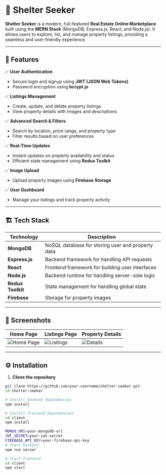 # 🏡 Shelter Seeker

**Shelter Seeker** is a modern, full-featured **Real Estate Online Marketplace** built using the **MERN Stack** (MongoDB, Express.js, React, and Node.js). It allows users to explore, list, and manage property listings, providing a seamless and user-friendly experience.

---

## 🚀 Features
✅ **User Authentication**  
- Secure login and signup using **JWT (JSON Web Tokens)**  
- Password encryption using **bcrypt.js**  

✅ **Listings Management**  
- Create, update, and delete property listings  
- View property details with images and descriptions  

✅ **Advanced Search & Filters**  
- Search by location, price range, and property type  
- Filter results based on user preferences  

✅ **Real-Time Updates**  
- Instant updates on property availability and status  
- Efficient state management using **Redux Toolkit**  

✅ **Image Upload**  
- Upload property images using **Firebase Storage**  

✅ **User Dashboard**  
- Manage your listings and track property activity  

---

## 🏗️ Tech Stack
| Technology | Description |
|-----------|-------------|
| **MongoDB** | NoSQL database for storing user and property data |
| **Express.js** | Backend framework for handling API requests |
| **React** | Frontend framework for building user interfaces |
| **Node.js** | Backend runtime for handling server-side logic |
| **Redux Toolkit** | State management for handling global state |
| **Firebase** | Storage for property images |

---

## 📸 Screenshots
| Home Page | Listings Page | Property Details |
|-----------|---------------|------------------|
| ![Home Page](path/to/homepage-screenshot.png) | ![Listings](path/to/listings-screenshot.png) | ![Details](path/to/details-screenshot.png) |

---

## ⚙️ Installation
1. **Clone the repository**  
```bash
git clone https://github.com/your-username/shelter-seeker.git
cd shelter-seeker

# Install backend dependencies
npm install

# Install frontend dependencies
cd client
npm install

MONGO_URI=your-mongodb-uri
JWT_SECRET=your-jwt-secret
FIREBASE_API_KEY=your-firebase-api-key
# Start backend
npm run server

# Start frontend
cd client
npm start

